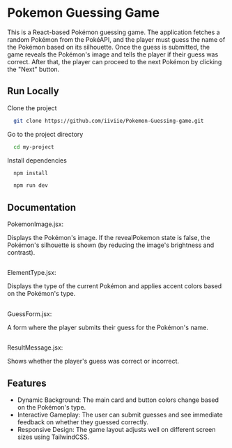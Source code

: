 
# Pokemon Guessing Game

This is a React-based Pokémon guessing game. The application fetches a random Pokémon from the PokéAPI, and the player must guess the name of the Pokémon based on its silhouette. Once the guess is submitted, the game reveals the Pokémon's image and tells the player if their guess was correct. After that, the player can proceed to the next Pokémon by clicking the "Next" button.


## Run Locally

Clone the project

```bash
  git clone https://github.com/iiviie/Pokemon-Guessing-game.git
```

Go to the project directory

```bash
  cd my-project
```

Install dependencies

```bash
  npm install
```

```bash
  npm run dev
```


## Documentation

PokemonImage.jsx:

Displays the Pokémon's image. If the revealPokemon state is false, the Pokémon's silhouette is shown (by reducing the image's brightness and contrast).
##

ElementType.jsx:

Displays the type of the current Pokémon and applies accent colors based on the Pokémon's type.

##
GuessForm.jsx:

A form where the player submits their guess for the Pokémon's name.
##
ResultMessage.jsx:

Shows whether the player's guess was correct or incorrect.

## Features

- Dynamic Background: The main card and button colors change based on the Pokémon's type.
- Interactive Gameplay: The user can submit guesses and see immediate feedback on whether they guessed correctly.
- Responsive Design: The game layout adjusts well on different screen sizes using TailwindCSS.

